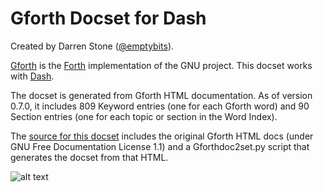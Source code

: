 Gforth Docset for Dash
======================

Created by Darren Stone ([@emptybits](https://twitter.com/emptybits)).

[Gforth](http://www.gnu.org/software/gforth/) is the [Forth](https://en.wikipedia.org/wiki/Forth_(programming_language)) implementation of the GNU project. This docset works with [Dash](http://kapeli.com/dash).  

The docset is generated from Gforth HTML documentation. As of version 0.7.0, it includes 809 Keyword entries (one for each Gforth word) and 90 Section entries (one for each topic or section in the Word Index).

The [source for this docset](https://github.com/bitmason/gforth-docset) includes the original Gforth HTML docs (under GNU Free Documentation License 1.1) and a Gforthdoc2set.py script that generates the docset from that HTML.

![alt text](/img/icon.png "Gforth logo from the GNU project")
